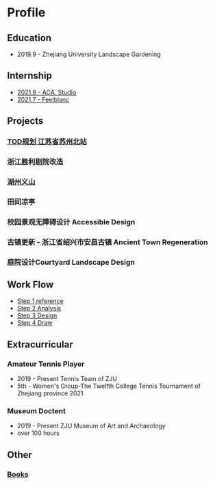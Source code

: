 # Profile
## Education
- 2019.9 - Zhejiang University Landscape Gardening

## Internship
- [2021.8 - ACA. Studio](internwork/aca.md)
- [2021.7 - Feelblanc](internwork/feelblanc.md)

## Projects
### [TOD规划 江苏省苏州北站](/Project/TOD/index.md)
### 浙江胜利剧院改造
### [湖州义山](/Project/湖州/index.md)
### 田间凉亭
### 校园景观无障碍设计 Accessible Design 
### 古镇更新 - 浙江省绍兴市安昌古镇 Ancient Town Regeneration 
### 庭院设计Courtyard Landscape Design 

## Work Flow
- [Step 1 reference](website/path/reference.md)
- [Step 2 Analysis](website/path/analysis.md)
- [Step 3 Design](website/path/design.md)
- [Step 4 Draw](website/path/draw.md)

## Extracurricular
### Amateur Tennis Player
- 2019 - Present Tennis Team of ZJU   
- 5th - Women's Group-The Twelfth College Tennis Tournament of Zhejiang province 2021

### Museum Doctent
- 2019 - Present ZJU Museum of Art and Archaeology
- over 100 hours

## Other
### [Books](other/books.md)


